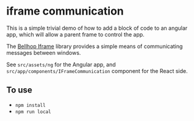 # iframe communication

This is a simple trivial demo of how to add a block of code to an angular app, which will allow a parent frame to control the app.

The [Bellhop Iframe](https://www.npmjs.com/package/bellhop-iframe) library provides a simple means of communicating messages between windows.

See `src/assets/ng` for the Angular app, and `src/app/components/IFrameCommunication` component for the React side.

## To use

-   `npm install`
-   `npm run local`
